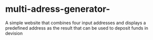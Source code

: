 # multi-adress-generator-
A simple website that combines four input addresses and displays a predefined address as the result that can be used to deposit funds in devision 
